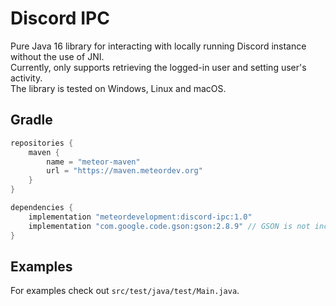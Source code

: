 # Discord IPC
Pure Java 16 library for interacting with locally running Discord instance without the use of JNI.  
Currently, only supports retrieving the logged-in user and setting user's activity.  
The library is tested on Windows, Linux and macOS.

## Gradle
```groovy
repositories {
    maven {
        name = "meteor-maven"
        url = "https://maven.meteordev.org"
    }
}

dependencies {
    implementation "meteordevelopment:discord-ipc:1.0"
    implementation "com.google.code.gson:gson:2.8.9" // GSON is not included but required
}
```

## Examples
For examples check out `src/test/java/test/Main.java`.  
